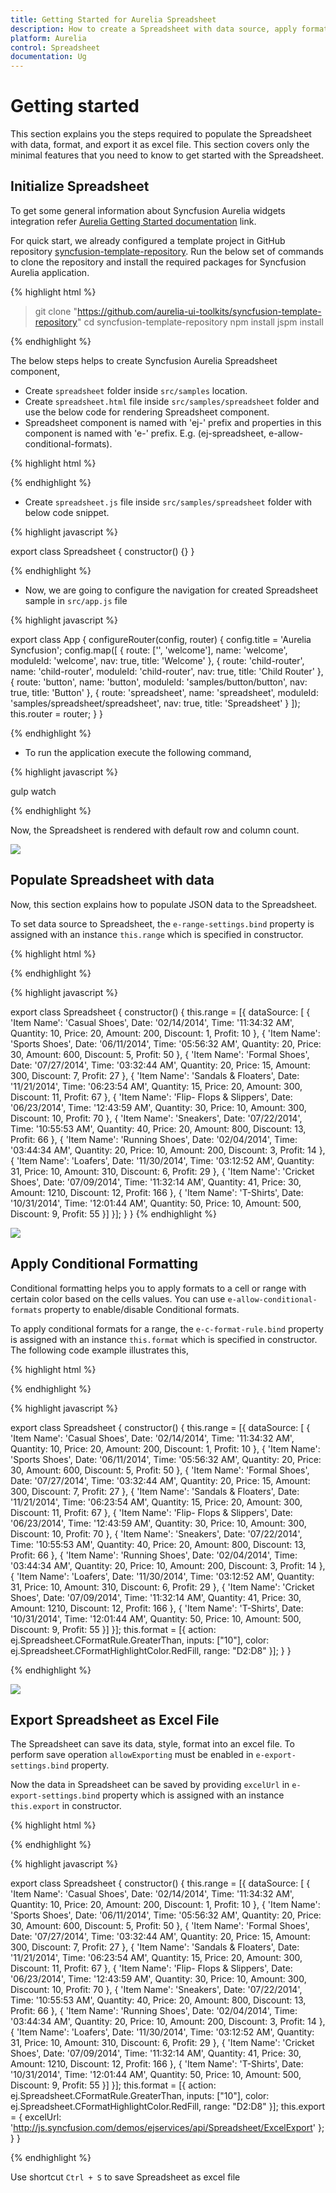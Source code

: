 ```yaml
---
title: Getting Started for Aurelia Spreadsheet
description: How to create a Spreadsheet with data source, apply format and export it as excel file.
platform: Aurelia
control: Spreadsheet
documentation: Ug 
---
```

# Getting started

This section explains you the steps required to populate the Spreadsheet with data, format, and export it as excel file. This section covers only the minimal features that you need to know to get started with the Spreadsheet.

## Initialize Spreadsheet

To get some general information about Syncfusion Aurelia widgets integration refer [Aurelia Getting Started documentation](https://help.syncfusion.com/aurelia/overview#getting-started) link.

For quick start, we already configured a template project in GitHub repository [syncfusion-template-repository](https://github.com/aurelia-ui-toolkits/syncfusion-template-repository). Run the below set of commands to clone the repository and install the required packages for Syncfusion Aurelia application.

{% highlight html %}

> git clone "https://github.com/aurelia-ui-toolkits/syncfusion-template-repository"
> cd syncfusion-template-repository
> npm install
> jspm install

{% endhighlight %}

The below steps helps to create Syncfusion Aurelia Spreadsheet component,

* Create `spreadsheet` folder inside `src/samples` location.
* Create `spreadsheet.html` file inside  `src/samples/spreadsheet` folder and use the below code for rendering Spreadsheet component. 
* Spreadsheet component is named with 'ej-' prefix and properties in this component is named with 'e-' prefix. E.g. (ej-spreadsheet, e-allow-conditional-formats).

{% highlight html %}

<template>	
  <div>
    <ej-spreadsheet id="Spreadsheet"></ej-spreadsheet>
  </div>
</template>

{% endhighlight %}

* Create `spreadsheet.js` file inside `src/samples/spreadsheet` folder with below code snippet.

{% highlight javascript %}

export class Spreadsheet {
    constructor() {}
}

{% endhighlight %}

* Now, we are going to configure the navigation for created Spreadsheet sample in `src/app.js` file

{% highlight javascript %}

export class App {
    configureRouter(config, router) {
        config.title = 'Aurelia Syncfusion';
        config.map([
            { route: ['', 'welcome'], name: 'welcome', moduleId: 'welcome', nav: true, title: 'Welcome' },
            { route: 'child-router', name: 'child-router', moduleId: 'child-router', nav: true, title: 'Child Router' },
            { route: 'button', name: 'button', moduleId: 'samples/button/button', nav: true, title: 'Button' },
            { route: 'spreadsheet', name: 'spreadsheet', moduleId: 'samples/spreadsheet/spreadsheet', nav: true, title: 'Spreadsheet' }
        ]);
        this.router = router;
    }
}

{% endhighlight %}

* To run the application execute the following command, 

{% highlight javascript %}

gulp watch

{% endhighlight %}

Now, the Spreadsheet is rendered with default row and column count.

![](Getting-Started_images/Getting-Started_img1.png)

## Populate Spreadsheet with data

Now, this section explains how to populate JSON data to the Spreadsheet. 

To set data source to Spreadsheet, the `e-range-settings.bind` property is assigned with an instance `this.range` which is specified in constructor.

{% highlight html %}

<template>
  <div>
    <ej-spreadsheet id="Spreadsheet">
      <ej-sheet e-range-settings.bind = "range"></ej-sheet>
    </ej-spreadsheet>
  </div>
</template>

{% endhighlight %}

{% highlight javascript %}

export class Spreadsheet {
    constructor() {
        this.range = [{
            dataSource: [
                { 'Item Name': 'Casual Shoes', Date: '02/14/2014', Time: '11:34:32 AM', Quantity: 10, Price: 20, Amount: 200, Discount: 1, Profit: 10 },
                { 'Item Name': 'Sports Shoes', Date: '06/11/2014', Time: '05:56:32 AM', Quantity: 20, Price: 30, Amount: 600, Discount: 5, Profit: 50 },
                { 'Item Name': 'Formal Shoes', Date: '07/27/2014', Time: '03:32:44 AM', Quantity: 20, Price: 15, Amount: 300, Discount: 7, Profit: 27 },
                { 'Item Name': 'Sandals & Floaters', Date: '11/21/2014', Time: '06:23:54 AM', Quantity: 15, Price: 20, Amount: 300, Discount: 11, Profit: 67 },
                { 'Item Name': 'Flip- Flops & Slippers', Date: '06/23/2014', Time: '12:43:59 AM', Quantity: 30, Price: 10, Amount: 300, Discount: 10, Profit: 70 },
                { 'Item Name': 'Sneakers', Date: '07/22/2014', Time: '10:55:53 AM', Quantity: 40, Price: 20, Amount: 800, Discount: 13, Profit: 66 },
                { 'Item Name': 'Running Shoes', Date: '02/04/2014', Time: '03:44:34 AM', Quantity: 20, Price: 10, Amount: 200, Discount: 3, Profit: 14 },
                { 'Item Name': 'Loafers', Date: '11/30/2014', Time: '03:12:52 AM', Quantity: 31, Price: 10, Amount: 310, Discount: 6, Profit: 29 },
                { 'Item Name': 'Cricket Shoes', Date: '07/09/2014', Time: '11:32:14 AM', Quantity: 41, Price: 30, Amount: 1210, Discount: 12, Profit: 166 },
                { 'Item Name': 'T-Shirts', Date: '10/31/2014', Time: '12:01:44 AM', Quantity: 50, Price: 10, Amount: 500, Discount: 9, Profit: 55 }]
        }];
    }
}
{% endhighlight %}

![](Getting-Started_images/Getting-Started_img2.png)

## Apply Conditional Formatting

Conditional formatting helps you to apply formats to a cell or range with certain color based on the cells values. You can use `e-allow-conditional-formats` property to enable/disable Conditional formats.

To apply conditional formats for a range, the `e-c-format-rule.bind` property is assigned with an instance `this.format` which is specified in constructor. The following code example illustrates this,

{% highlight html %}

<template>	
  <div>
    <ej-spreadsheet id="Spreadsheet">
      <ej-sheet e-range-settings.bind = "range" e-c-format-rule.bind="format"></ej-sheet>
    </ej-spreadsheet>
  </div>
</template>

{% endhighlight %}

{% highlight javascript %}

export class Spreadsheet {
    constructor() {
        this.range = [{
            dataSource: [
                { 'Item Name': 'Casual Shoes', Date: '02/14/2014', Time: '11:34:32 AM', Quantity: 10, Price: 20, Amount: 200, Discount: 1, Profit: 10 },
                { 'Item Name': 'Sports Shoes', Date: '06/11/2014', Time: '05:56:32 AM', Quantity: 20, Price: 30, Amount: 600, Discount: 5, Profit: 50 },
                { 'Item Name': 'Formal Shoes', Date: '07/27/2014', Time: '03:32:44 AM', Quantity: 20, Price: 15, Amount: 300, Discount: 7, Profit: 27 },
                { 'Item Name': 'Sandals & Floaters', Date: '11/21/2014', Time: '06:23:54 AM', Quantity: 15, Price: 20, Amount: 300, Discount: 11, Profit: 67 },
                { 'Item Name': 'Flip- Flops & Slippers', Date: '06/23/2014', Time: '12:43:59 AM', Quantity: 30, Price: 10, Amount: 300, Discount: 10, Profit: 70 },
                { 'Item Name': 'Sneakers', Date: '07/22/2014', Time: '10:55:53 AM', Quantity: 40, Price: 20, Amount: 800, Discount: 13, Profit: 66 },
                { 'Item Name': 'Running Shoes', Date: '02/04/2014', Time: '03:44:34 AM', Quantity: 20, Price: 10, Amount: 200, Discount: 3, Profit: 14 },
                { 'Item Name': 'Loafers', Date: '11/30/2014', Time: '03:12:52 AM', Quantity: 31, Price: 10, Amount: 310, Discount: 6, Profit: 29 },
                { 'Item Name': 'Cricket Shoes', Date: '07/09/2014', Time: '11:32:14 AM', Quantity: 41, Price: 30, Amount: 1210, Discount: 12, Profit: 166 },
                { 'Item Name': 'T-Shirts', Date: '10/31/2014', Time: '12:01:44 AM', Quantity: 50, Price: 10, Amount: 500, Discount: 9, Profit: 55 }]
        }];
        this.format = [{ action: ej.Spreadsheet.CFormatRule.GreaterThan, inputs: ["10"], color: ej.Spreadsheet.CFormatHighlightColor.RedFill, range: "D2:D8" }];
    }
}

{% endhighlight %}

![](Getting-Started_images/Getting-Started_img3.png)

## Export Spreadsheet as Excel File

The Spreadsheet can save its data, style, format into an excel file. To perform save operation `allowExporting` must be enabled in `e-export-settings.bind` property.

Now the data in Spreadsheet can be saved by providing `excelUrl` in `e-export-settings.bind` property which is assigned with an instance `this.export` in constructor.

{% highlight html %}

<template>
  <div>
    <ej-spreadsheet id="Spreadsheet" e-export-settings.bind = "export">
        <ej-sheet e-range-settings.bind = "range" e-c-format-rule.bind="format"></ej-sheet>
    </ej-spreadsheet>
  </div>
</template>

{% endhighlight %}

{% highlight javascript %}

export class Spreadsheet {
    constructor() {
        this.range = [{
            dataSource: [
                { 'Item Name': 'Casual Shoes', Date: '02/14/2014', Time: '11:34:32 AM', Quantity: 10, Price: 20, Amount: 200, Discount: 1, Profit: 10 },
                { 'Item Name': 'Sports Shoes', Date: '06/11/2014', Time: '05:56:32 AM', Quantity: 20, Price: 30, Amount: 600, Discount: 5, Profit: 50 },
                { 'Item Name': 'Formal Shoes', Date: '07/27/2014', Time: '03:32:44 AM', Quantity: 20, Price: 15, Amount: 300, Discount: 7, Profit: 27 },
                { 'Item Name': 'Sandals & Floaters', Date: '11/21/2014', Time: '06:23:54 AM', Quantity: 15, Price: 20, Amount: 300, Discount: 11, Profit: 67 },
                { 'Item Name': 'Flip- Flops & Slippers', Date: '06/23/2014', Time: '12:43:59 AM', Quantity: 30, Price: 10, Amount: 300, Discount: 10, Profit: 70 },
                { 'Item Name': 'Sneakers', Date: '07/22/2014', Time: '10:55:53 AM', Quantity: 40, Price: 20, Amount: 800, Discount: 13, Profit: 66 },
                { 'Item Name': 'Running Shoes', Date: '02/04/2014', Time: '03:44:34 AM', Quantity: 20, Price: 10, Amount: 200, Discount: 3, Profit: 14 },
                { 'Item Name': 'Loafers', Date: '11/30/2014', Time: '03:12:52 AM', Quantity: 31, Price: 10, Amount: 310, Discount: 6, Profit: 29 },
                { 'Item Name': 'Cricket Shoes', Date: '07/09/2014', Time: '11:32:14 AM', Quantity: 41, Price: 30, Amount: 1210, Discount: 12, Profit: 166 },
                { 'Item Name': 'T-Shirts', Date: '10/31/2014', Time: '12:01:44 AM', Quantity: 50, Price: 10, Amount: 500, Discount: 9, Profit: 55 }]
        }];
        this.format = [{ action: ej.Spreadsheet.CFormatRule.GreaterThan, inputs: ["10"], color: ej.Spreadsheet.CFormatHighlightColor.RedFill, range: "D2:D8" }];
        this.export = { excelUrl: 'http://js.syncfusion.com/demos/ejservices/api/Spreadsheet/ExcelExport' };
    }
}

{% endhighlight %}

Use shortcut `Ctrl + S` to save Spreadsheet as excel file
